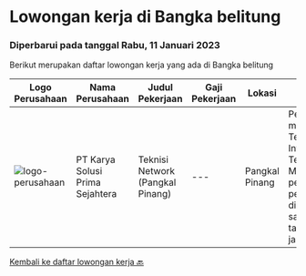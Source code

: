 
  # Lowongan kerja di Bangka belitung

  ### Diperbarui pada tanggal Rabu, 11 Januari 2023

  Berikut merupakan daftar lowongan kerja yang ada di Bangka belitung

  |Logo Perusahaan | Nama Perusahaan | Judul Pekerjaan | Gaji Pekerjaan | Lokasi | Deskripsi | Tanggal diunggah | Pranala |
  | -------------- | --------------- | --------------- | --------- | --------- | -------------- | ------- | ----------- |
  |![logo-perusahaan](https://image-service-cdn.seek.com.au/bb0f2c313297f2db3d497466b95d7da85644edc0/ee4dce1061f3f616224767ad58cb2fc751b8d2dc)|PT Karya Solusi Prima Sejahtera|Teknisi Network (Pangkal Pinang)|---|Pangkal Pinang|Pendidikan minimal D3/S1 Teknik Informatika/Teknik Telekomunikasi Memiliki pengalaman pekerjaan dibidang yang sama minimal 1 tahun Memahami jaringan...|Kamis, 05 Januari 2023|https://www.jobstreet.co.id/id/job/teknisi-network-pangkal-pinang-4157799?token=0~992aef7d-8daa-49eb-8c9a-968118aff3c6&sectionRank=1&jobId=jobstreet-id-job-4157799|


  [Kembali ke daftar lowongan kerja 🔙](../README.md#daftar-lowongan-kerja)
  